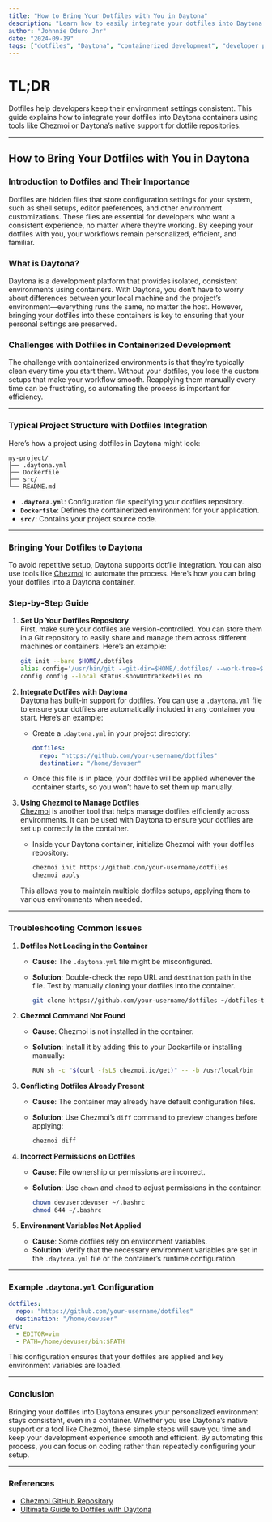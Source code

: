 ```yaml
---
title: "How to Bring Your Dotfiles with You in Daytona"
description: "Learn how to easily integrate your dotfiles into Daytona’s containerized environments using tools like Chezmoi and Daytona's built-in dotfile support."
author: "Johnnie Oduro Jnr"
date: "2024-09-19"
tags: ["dotfiles", "Daytona", "containerized development", "developer productivity"]
---
```




# TL;DR

Dotfiles help developers keep their environment settings consistent. This guide explains how to integrate your dotfiles into Daytona containers using tools like Chezmoi or Daytona’s native support for dotfile repositories.

---

## How to Bring Your Dotfiles with You in Daytona

### Introduction to Dotfiles and Their Importance

Dotfiles are hidden files that store configuration settings for your system, such as shell setups, editor preferences, and other environment customizations. These files are essential for developers who want a consistent experience, no matter where they’re working. By keeping your dotfiles with you, your workflows remain personalized, efficient, and familiar.

### What is Daytona?

Daytona is a development platform that provides isolated, consistent environments using containers. With Daytona, you don’t have to worry about differences between your local machine and the project’s environment—everything runs the same, no matter the host. However, bringing your dotfiles into these containers is key to ensuring that your personal settings are preserved.

### Challenges with Dotfiles in Containerized Development

The challenge with containerized environments is that they’re typically clean every time you start them. Without your dotfiles, you lose the custom setups that make your workflow smooth. Reapplying them manually every time can be frustrating, so automating the process is important for efficiency.

---

### Typical Project Structure with Dotfiles Integration

Here’s how a project using dotfiles in Daytona might look:

```
my-project/
├── .daytona.yml
├── Dockerfile
├── src/
└── README.md
```

- **`.daytona.yml`**: Configuration file specifying your dotfiles repository.  
- **`Dockerfile`**: Defines the containerized environment for your application.  
- **`src/`**: Contains your project source code.  

---

### Bringing Your Dotfiles to Daytona

To avoid repetitive setup, Daytona supports dotfile integration. You can also use tools like [Chezmoi](https://github.com/rio/features/tree/main/src/chezmoi) to automate the process. Here’s how you can bring your dotfiles into a Daytona container.

### Step-by-Step Guide

1. **Set Up Your Dotfiles Repository**  
   First, make sure your dotfiles are version-controlled. You can store them in a Git repository to easily share and manage them across different machines or containers. Here’s an example:

   ```bash
   git init --bare $HOME/.dotfiles
   alias config='/usr/bin/git --git-dir=$HOME/.dotfiles/ --work-tree=$HOME'
   config config --local status.showUntrackedFiles no
   ```

2. **Integrate Dotfiles with Daytona**  
   Daytona has built-in support for dotfiles. You can use a `.daytona.yml` file to ensure your dotfiles are automatically included in any container you start. Here’s an example:

   - Create a `.daytona.yml` in your project directory:
     ```yaml
     dotfiles:
       repo: "https://github.com/your-username/dotfiles"
       destination: "/home/devuser"
     ```
   - Once this file is in place, your dotfiles will be applied whenever the container starts, so you won’t have to set them up manually.

3. **Using Chezmoi to Manage Dotfiles**  
   [Chezmoi](https://github.com/rio/features/tree/main/src/chezmoi) is another tool that helps manage dotfiles efficiently across environments. It can be used with Daytona to ensure your dotfiles are set up correctly in the container.

   - Inside your Daytona container, initialize Chezmoi with your dotfiles repository:
     ```bash
     chezmoi init https://github.com/your-username/dotfiles
     chezmoi apply
     ```

   This allows you to maintain multiple dotfiles setups, applying them to various environments when needed.

---

### Troubleshooting Common Issues

1. **Dotfiles Not Loading in the Container**  
   - **Cause**: The `.daytona.yml` file might be misconfigured.  
   - **Solution**: Double-check the `repo` URL and `destination` path in the file. Test by manually cloning your dotfiles into the container.

     ```bash
     git clone https://github.com/your-username/dotfiles ~/dotfiles-test
     ```

2. **Chezmoi Command Not Found**  
   - **Cause**: Chezmoi is not installed in the container.  
   - **Solution**: Install it by adding this to your Dockerfile or installing manually:

     ```bash
     RUN sh -c "$(curl -fsLS chezmoi.io/get)" -- -b /usr/local/bin
     ```

3. **Conflicting Dotfiles Already Present**  
   - **Cause**: The container may already have default configuration files.  
   - **Solution**: Use Chezmoi’s `diff` command to preview changes before applying:

     ```bash
     chezmoi diff
     ```

4. **Incorrect Permissions on Dotfiles**  
   - **Cause**: File ownership or permissions are incorrect.  
   - **Solution**: Use `chown` and `chmod` to adjust permissions in the container.

     ```bash
     chown devuser:devuser ~/.bashrc
     chmod 644 ~/.bashrc
     ```

5. **Environment Variables Not Applied**  
   - **Cause**: Some dotfiles rely on environment variables.  
   - **Solution**: Verify that the necessary environment variables are set in the `.daytona.yml` file or the container’s runtime configuration.

---

### Example `.daytona.yml` Configuration
```yaml
dotfiles:
  repo: "https://github.com/your-username/dotfiles"
  destination: "/home/devuser"
env:
  - EDITOR=vim
  - PATH=/home/devuser/bin:$PATH
```

This configuration ensures that your dotfiles are applied and key environment variables are loaded.

---

### Conclusion

Bringing your dotfiles into Daytona ensures your personalized environment stays consistent, even in a container. Whether you use Daytona’s native support or a tool like Chezmoi, these simple steps will save you time and keep your development experience smooth and efficient. By automating this process, you can focus on coding rather than repeatedly configuring your setup.

---

### References
- [Chezmoi GitHub Repository](https://github.com/rio/features/tree/main/src/chezmoi)  
- [Ultimate Guide to Dotfiles with Daytona](https://www.daytona.io/dotfiles/ultimate-guide-to-dotfiles)  

